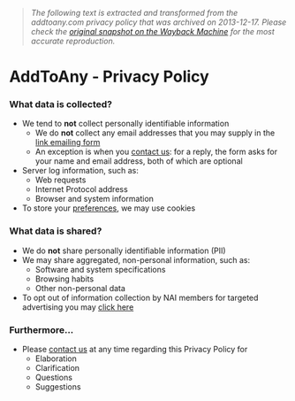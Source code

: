 > *The following text is extracted and transformed from the addtoany.com privacy policy that was archived on 2013-12-17. Please check the [original snapshot on the Wayback Machine](https://web.archive.org/web/20131217153727id_/http%3A//www.addtoany.com/privacy) for the most accurate reproduction.*

# AddToAny - Privacy Policy

### What data is collected?

  * We tend to **not** collect personally identifiable information 
    * We do **not** collect any email addresses that you may supply in the [link emailing form](https://web.archive.org/email)
    * An exception is when you [contact us](https://web.archive.org/contact/): for a reply, the form asks for your name and email address, both of which are optional
  * Server log information, such as: 
    * Web requests
    * Internet Protocol address
    * Browser and system information
  * To store your [preferences](http://www.addtoany.com/share_save/preferences), we may use cookies



### What data is shared?

  * We do **not** share personally identifiable information (PII)
  * We may share aggregated, non-personal information, such as: 
    * Software and system specifications
    * Browsing habits
    * Other non-personal data
  * To opt out of information collection by NAI members for targeted advertising you may [click here](http://www.networkadvertising.org/choices/)



### Furthermore...

  * Please [contact us](https://web.archive.org/contact/) at any time regarding this Privacy Policy for 
    * Elaboration
    * Clarification
    * Questions
    * Suggestions


